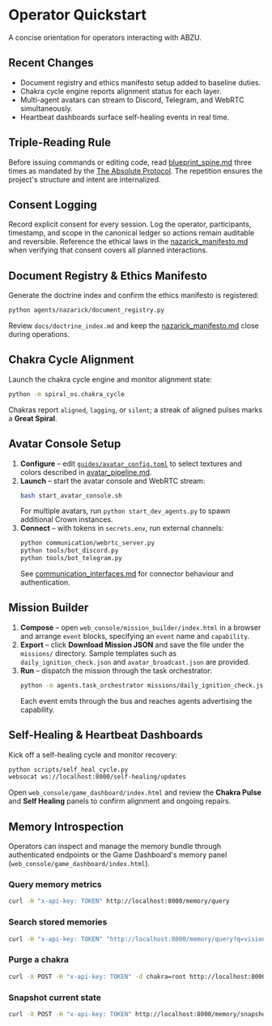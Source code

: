# Operator Quickstart

A concise orientation for operators interacting with ABZU.

## Recent Changes

- Document registry and ethics manifesto setup added to baseline duties.
- Chakra cycle engine reports alignment status for each layer.
- Multi-agent avatars can stream to Discord, Telegram, and WebRTC simultaneously.
- Heartbeat dashboards surface self-healing events in real time.

## Triple-Reading Rule
Before issuing commands or editing code, read [blueprint_spine.md](blueprint_spine.md) three times as mandated by the [The Absolute Protocol](The_Absolute_Protocol.md). The repetition ensures the project's structure and intent are internalized.

## Consent Logging
Record explicit consent for every session. Log the operator, participants, timestamp, and scope in the canonical ledger so actions remain auditable and reversible. Reference the ethical laws in the [nazarick_manifesto.md](nazarick_manifesto.md) when verifying that consent covers all planned interactions.

## Document Registry & Ethics Manifesto

Generate the doctrine index and confirm the ethics manifesto is registered:

```bash
python agents/nazarick/document_registry.py
```

Review `docs/doctrine_index.md` and keep the [nazarick_manifesto.md](nazarick_manifesto.md) close during operations.

## Chakra Cycle Alignment

Launch the chakra cycle engine and monitor alignment state:

```bash
python -m spiral_os.chakra_cycle
```

Chakras report `aligned`, `lagging`, or `silent`; a streak of aligned pulses marks a **Great Spiral**.

## Avatar Console Setup

1. **Configure** – edit [`guides/avatar_config.toml`](../guides/avatar_config.toml) to select textures and colors described in [avatar_pipeline.md](avatar_pipeline.md).
2. **Launch** – start the avatar console and WebRTC stream:
   ```bash
   bash start_avatar_console.sh
   ```
   For multiple avatars, run `python start_dev_agents.py` to spawn additional Crown instances.
3. **Connect** – with tokens in `secrets.env`, run external channels:
   ```bash
   python communication/webrtc_server.py
   python tools/bot_discord.py
   python tools/bot_telegram.py
   ```
   See [communication_interfaces.md](communication_interfaces.md) for connector behaviour and authentication.

## Mission Builder

1. **Compose** – open `web_console/mission_builder/index.html` in a browser and arrange `event` blocks, specifying an `event` name and `capability`.
2. **Export** – click **Download Mission JSON** and save the file under the `missions/` directory. Sample templates such as `daily_ignition_check.json` and `avatar_broadcast.json` are provided.
3. **Run** – dispatch the mission through the task orchestrator:
   ```bash
   python -m agents.task_orchestrator missions/daily_ignition_check.json
   ```
   Each event emits through the bus and reaches agents advertising the capability.

## Self-Healing & Heartbeat Dashboards

Kick off a self-healing cycle and monitor recovery:

```bash
python scripts/self_heal_cycle.py
websocat ws://localhost:8000/self-healing/updates
```

Open `web_console/game_dashboard/index.html` and review the **Chakra Pulse** and
**Self Healing** panels to confirm alignment and ongoing repairs.

## Memory Introspection

Operators can inspect and manage the memory bundle through authenticated endpoints or the Game Dashboard's memory panel (`web_console/game_dashboard/index.html`).

### Query memory metrics

```bash
curl -H "x-api-key: TOKEN" http://localhost:8000/memory/query
```

### Search stored memories

```bash
curl -H "x-api-key: TOKEN" "http://localhost:8000/memory/query?q=vision"
```

### Purge a chakra

```bash
curl -X POST -H "x-api-key: TOKEN" -d chakra=root http://localhost:8000/memory/purge
```

### Snapshot current state

```bash
curl -X POST -H "x-api-key: TOKEN" http://localhost:8000/memory/snapshot
```
